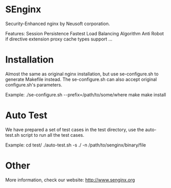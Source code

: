 SEnginx
=======

Security-Enhanced nginx by Neusoft corporation. 

Features:
    Session Persistence
    Fastest Load Balancing Algorithm
    Anti Robot
    if directive extension
    proxy cache types support
    ...


Installation
============

Almost the same as original nginx installation, but use se-configure.sh to generate Makefile instead.
The se-configure.sh can also accept original configure.sh's parameters.

Example:
        ./se-configure.sh --prefix=/path/to/some/where
        make
        make install


Auto Test
=========

We have prepared a set of test cases in the test directory, use the auto-test.sh script to run all the test cases.

Example:
        cd test/
        ./auto-test.sh -s ./ -n /path/to/senginx/binary/file


Other
=====

More information, check our website: http://www.senginx.org
